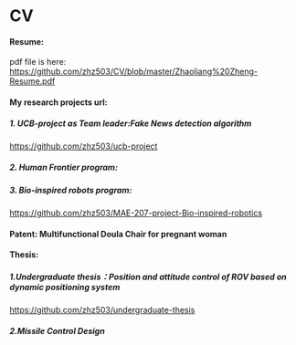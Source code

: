 # CV
#### Resume:
pdf file is here:
https://github.com/zhz503/CV/blob/master/Zhaoliang%20Zheng-Resume.pdf  

#### My research projects url:
##### 1. UCB-project as Team leader:Fake News detection algorithm 
https://github.com/zhz503/ucb-project
##### 2. Human Frontier program:

##### 3. Bio-inspired robots program:
https://github.com/zhz503/MAE-207-project-Bio-inspired-robotics
#### Patent: Multifunctional Doula Chair for pregnant woman

#### Thesis:
##### 1.Undergraduate thesis：Position and attitude control of ROV based on dynamic positioning system 
https://github.com/zhz503/undergraduate-thesis
##### 2.Missile Control Design
